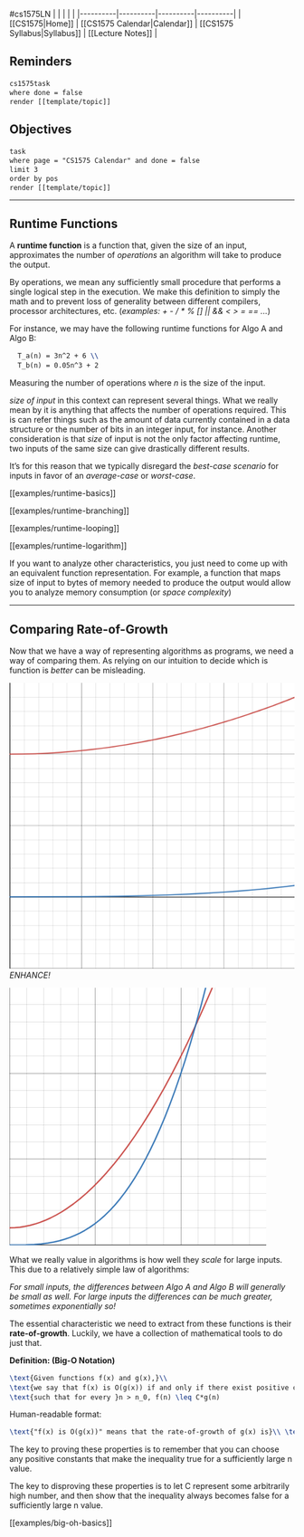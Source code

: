 #cs1575LN
|  |  |  |  |
|----------|----------|----------|----------|
| [[CS1575|Home]] | [[CS1575 Calendar|Calendar]] | [[CS1575 Syllabus|Syllabus]] | [[Lecture Notes]] |


## Reminders

```query
cs1575task
where done = false
render [[template/topic]]
```

## Objectives

```query
task
where page = "CS1575 Calendar" and done = false
limit 3
order by pos
render [[template/topic]]
```
---


## Runtime Functions

A **runtime function** is a function that, given the size of an input, approximates the number of _operations_ an algorithm will take to produce the output.

By operations, we mean any sufficiently small procedure that performs a single logical step in the execution. We make this definition to simply the math and to prevent loss of generality between different compilers, processor architectures, etc.
(_examples: + - / * % [] || && < > = == ..._)

For instance, we may have the following runtime functions for Algo A and Algo B:

```latex
  T_a(n) = 3n^2 + 6 \\
  T_b(n) = 0.05n^3 + 2
```
Measuring the number of operations where _n_ is the size of the input.

_size of input_ in this context can represent several things. What we really mean by it is anything that affects the number of operations required. This is can refer things such as the amount of data currently contained in a data structure or the number of bits in an integer input, for instance. Another consideration is that _size_ of input is not the only factor affecting runtime, two inputs of the same size can give drastically different results.


It’s for this reason that we typically disregard the _best-case scenario_ for inputs in favor of an _average-case_ or _worst-case_.

[[examples/runtime-basics]]

[[examples/runtime-branching]]

[[examples/runtime-looping]]

[[examples/runtime-logarithm]]

If you want to analyze other characteristics, you just need to come up with an equivalent function representation. For example, a function that maps size of input to bytes of memory needed to produce the output would allow you to analyze memory consumption (or _space complexity_)

---
## Comparing Rate-of-Growth

Now that we have a way of representing algorithms as programs, we need a way of comparing them. As relying on our intuition to decide which is function is _better_ can be misleading.

![](../img%2Frt-smallscale.png)
_ENHANCE!_

![](../img%2Frt-largescale.png)

What we really value in algorithms is how well they _scale_ for large inputs. This due to a relatively simple law of algorithms: 
  
_For small inputs, the differences between Algo A and Algo B will generally be small as well. For large inputs the differences can be much greater, sometimes exponentially so!_ 

The essential characteristic we need to extract from these functions is their **rate-of-growth**. Luckily, we have a collection of mathematical tools to do just that.

**Definition: (Big-O Notation)**

```latex
\text{Given functions f(x) and g(x),}\\
\text{we say that f(x) is O(g(x)) if and only if there exist positive constants C and }n_0\\
\text{such that for every }n > n_0, f(n) \leq C*g(n)
```

Human-readable format:

```latex
\text{"f(x) is O(g(x))" means that the rate-of-growth of g(x) is}\\ \text{greater than or equal to the rate of growth of f(x),}\\ \text{when ignoring constant factors}
```

The key to proving these properties is to remember that you can choose any positive constants that make the inequality true for a sufficiently large n value.

The key to disproving these properties is to let C represent some arbitrarily high number, and then show that the inequality always becomes false for a sufficiently large n value.

[[examples/big-oh-basics]]
